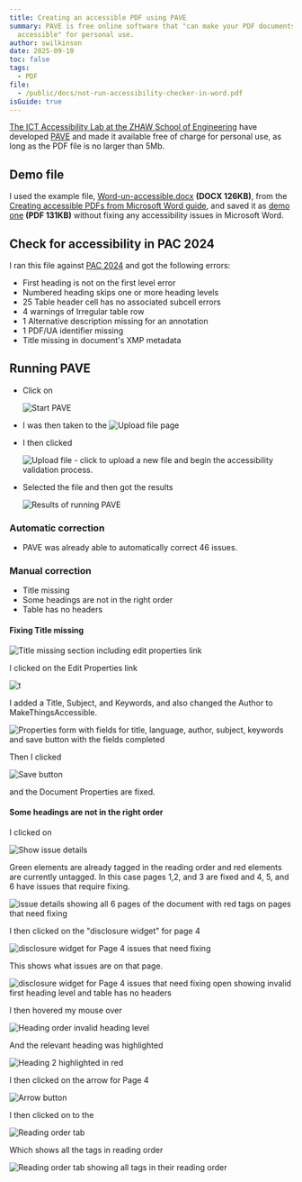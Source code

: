 ```yaml
---
title: Creating an accessible PDF using PAVE
summary: PAVE is free online software that "can make your PDF documents
  accessible" for personal use.
author: swilkinson
date: 2025-09-10
toc: false
tags:
  - PDF
file:
  - /public/docs/not-run-accessibility-checker-in-word.pdf
isGuide: true
---
```

[The ICT Accessibility Lab at the ZHAW School of Engineering](http://accessibility.zhaw.ch/) have developed [PAVE](https://pave-pdf.org/) and made it available free of charge for personal use, as long as the PDF file is no larger than 5Mb.

## Demo file

I used the example file, [Word-un-accessible.docx](/docs/word-un-accessible.docx) **(DOCX 126KB)**, from the [Creating accessible PDFs from Microsoft Word guide](/guides/creating-accessible-pdfs-from-microsoft-word/), and saved it as [demo one](/docs/not-run-accessibility-checker-in-Word.pdf) **(PDF 131KB)** without fixing any accessibility issues in Microsoft Word.

## Check for accessibility in PAC 2024

I ran this file against [PAC 2024](https://pac.pdf-accessibility.org/en) and got the following errors:

* First heading is not on the first level error
* Numbered heading skips one or more heading levels
* 25 Table header cell has no associated subcell errors
* 4 warnings of Irregular table row
* 1 Alternative description missing for an annotation
* 1 PDF/UA identifier missing
* Title missing in document's XMP metadata

## Running PAVE

* Click on 

  ![Start PAVE](src/guideImg/1.start.png)
* I was then taken to the 
  ![Upload file page](src/guideImg/2.upload-file-1.png)
* I then clicked 

  ![Upload file - click to upload a new file and begin the accessibility validation process.](src/guideImg/3.upload-file-2.png)
* Selected the file and then got the results

  ![Results of running PAVE](src/guideImg/4.results.png)

### Automatic correction

* PAVE was already able to automatically correct 46 issues.

### Manual correction

* Title missing
* Some headings are not in the right order
* Table has no headers

#### Fixing Title missing

![Title missing section including edit properties link](src/guideImg/5.fix-title.png)

I clicked on the Edit Properties link

![t](src/guideImg/6.title-properties.png)

I added a Title, Subject, and Keywords, and also changed the Author to MakeThingsAccessible.

![Properties form with fields for title, language, author, subject, keywords and save button with the fields completed](src/guideImg/7.title-properties-fixed.png)

Then I clicked 

![Save button](src/guideImg/8.title-properties-fixed-save-button.png)

and the Document Properties are fixed.

#### Some headings are not in the right order

I clicked on 

![Show issue details](src/guideImg/9.show-issue-details.png)

Green elements are already tagged in the reading order and red elements are currently untagged. In this case pages 1,2, and 3 are fixed and 4, 5, and 6 have issues that require fixing.

![issue details showing all 6 pages of the document with red tags on pages that need fixing](src/guideImg/10.issue-details.png)

I then clicked on the "disclosure widget" for page 4

![disclosure widget for Page 4 issues that need fixing](src/guideImg/10-1.issue-details-disclosure-widget.png)

This shows what issues are on that page.

![disclosure widget for Page 4 issues that need fixing open showing invalid first heading level and table has no headers](src/guideImg/10-2.issue-details-disclosure-widget-open.png)

I then hovered my mouse over

![Heading order invalid heading level](src/guideImg/10-3.issue-details-disclosure-widget-header-hover.png)

And the relevant heading was highlighted

![Heading 2 highlighted in red](src/guideImg/10-3.issue-details-disclosure-widget-header-hover-main-page.png)



I then clicked on the arrow for Page 4

![Arrow button](src/guideImg/11.issue-details-arrow.png)

I then clicked on to the 

![Reading order tab](src/guideImg/12.issue-details-reading-order.png)

Which shows all the tags in reading order

![Reading order tab showing all tags in their reading order](src/guideImg/13.issue-details-reading-order-tab.png)
